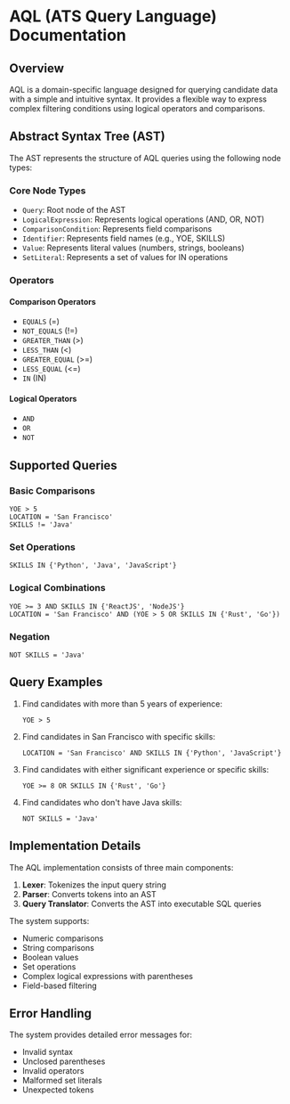 # AQL (ATS Query Language) Documentation

## Overview
AQL is a domain-specific language designed for querying candidate data with a simple and intuitive syntax. It provides a flexible way to express complex filtering conditions using logical operators and comparisons.

## Abstract Syntax Tree (AST)

The AST represents the structure of AQL queries using the following node types:

### Core Node Types
- `Query`: Root node of the AST
- `LogicalExpression`: Represents logical operations (AND, OR, NOT)
- `ComparisonCondition`: Represents field comparisons
- `Identifier`: Represents field names (e.g., YOE, SKILLS)
- `Value`: Represents literal values (numbers, strings, booleans)
- `SetLiteral`: Represents a set of values for IN operations

### Operators

#### Comparison Operators
- `EQUALS` (=)
- `NOT_EQUALS` (!=)
- `GREATER_THAN` (>)
- `LESS_THAN` (<)
- `GREATER_EQUAL` (>=)
- `LESS_EQUAL` (<=)
- `IN` (IN)

#### Logical Operators
- `AND`
- `OR`
- `NOT`

## Supported Queries

### Basic Comparisons
```aql
YOE > 5
LOCATION = 'San Francisco'
SKILLS != 'Java'
```

### Set Operations
```aql
SKILLS IN {'Python', 'Java', 'JavaScript'}
```

### Logical Combinations
```aql
YOE >= 3 AND SKILLS IN {'ReactJS', 'NodeJS'}
LOCATION = 'San Francisco' AND (YOE > 5 OR SKILLS IN {'Rust', 'Go'})
```

### Negation
```aql
NOT SKILLS = 'Java'
```

## Query Examples

1. Find candidates with more than 5 years of experience:
   ```aql
   YOE > 5
   ```

2. Find candidates in San Francisco with specific skills:
   ```aql
   LOCATION = 'San Francisco' AND SKILLS IN {'Python', 'JavaScript'}
   ```

3. Find candidates with either significant experience or specific skills:
   ```aql
   YOE >= 8 OR SKILLS IN {'Rust', 'Go'}
   ```

4. Find candidates who don't have Java skills:
   ```aql
   NOT SKILLS = 'Java'
   ```

## Implementation Details

The AQL implementation consists of three main components:

1. **Lexer**: Tokenizes the input query string
2. **Parser**: Converts tokens into an AST
3. **Query Translator**: Converts the AST into executable SQL queries

The system supports:
- Numeric comparisons
- String comparisons
- Boolean values
- Set operations
- Complex logical expressions with parentheses
- Field-based filtering

## Error Handling

The system provides detailed error messages for:
- Invalid syntax
- Unclosed parentheses
- Invalid operators
- Malformed set literals
- Unexpected tokens
